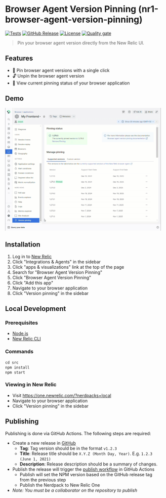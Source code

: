 # Browser Agent Version Pinning (nr1-browser-agent-version-pinning)

[![Tests](https://github.com/chris-pilcher/nr1-browser-agent-version-pinning/actions/workflows/test.yml/badge.svg?branch=initial-setup)](https://github.com/chris-pilcher/nr1-browser-agent-version-pinning/actions/workflows/test.yml) 
[![GitHub Release](https://img.shields.io/github/v/release/chris-pilcher/nr1-browser-agent-version-pinning)](https://github.com/chris-pilcher/nr1-browser-agent-version-pinning/releases)
[![License](https://img.shields.io/github/license/chris-pilcher/nr1-browser-agent-version-pinning.svg)](https://github.com/chris-pilcher/nr1-browser-agent-version-pinning/blob/main/LICENSE)
[![Quality gate](https://sonarcloud.io/api/project_badges/quality_gate?project=chris-pilcher_nr1-browser-agent-version-pinning)](https://sonarcloud.io/summary/new_code?id=chris-pilcher_nr1-browser-agent-version-pinning)

> Pin your browser agent version directly from the New Relic UI.

## Features

- 📌 Pin browser agent versions with a single click
- 🔓 Unpin the browser agent version
- 👀 View current pinning status of your browser application

## Demo

![Browser Agent Version Pinning Demo](.github/images/browser-agent-version-pinning-demo.gif)

## Installation

1. Log in to [New Relic](https://one.newrelic.com)
2. Click "Integrations & Agents" in the sidebar
3. Click "apps & visualizations" link at the top of the page
4. Search for "Browser Agent Version Pinning"
5. Click "Browser Agent Version Pinning"
6. Click "Add this app"
7. Navigate to your browser application
8. Click "Version pinning" in the sidebar

## Local Development

### Prerequisites

- [Node.js](https://nodejs.org/en/)
- [New Relic CLI](https://docs.newrelic.com/docs/new-relic-solutions/build-nr-ui/build-ab-app/install-cli/)

### Commands

```shell
cd src
npm install
npm start
```

### Viewing in New Relic

- Visit https://one.newrelic.com/?nerdpacks=local
- Navigate to your browser application
- Click "Version pinning" in the sidebar

## Publishing

Publishing is done via GitHub Actions. The following steps are required:

- Create a new release in [GitHub](https://github.com/chris-pilcher/nr1-browser-agent-version-pinning/releases)
  - **Tag**: Tag version should be in the format `v1.2.3`
  - **Title**: Release title should be `X.Y.Z (Month Day, Year)`. E.g. `1.2.3 (June 1, 2021)`
  - **Description**: Release description should be a summary of changes.
- Publish the release will trigger the [publish workflow](https://github.com/chris-pilcher/nr1-browser-agent-version-pinning/actions/workflows/publish.yml) in GitHub Actions
  - Publish will set the NPM version based on the GitHub release tag from the previous step
  - Publish the Nerdpack to New Relic One
- *Note: You must be a collaborator on the repository to publish*

